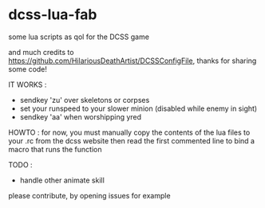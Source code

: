 # dcss-lua-fab
some lua scripts as qol for the DCSS game

and much credits to https://github.com/HilariousDeathArtist/DCSSConfigFile, thanks for sharing some code!

IT WORKS :
* sendkey 'zu' over skeletons or corpses
* set your runspeed to your slower minion (disabled while enemy in sight)
* sendkey 'aa' when worshipping yred

HOWTO : 
for now, you must manually copy the contents of the lua files to your .rc from the dcss website
then read the first commented line to bind a macro that runs the function


TODO :
* handle other animate skill


please contribute, by opening issues for example